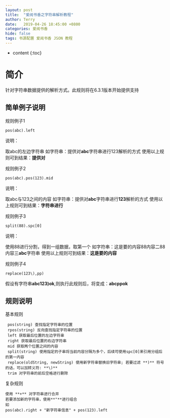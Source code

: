```yaml
---
layout: post
title:  "爱阅书香之字符串解析教程"
author: Terry
date:   2019-04-26 18:45:00 +0800
categories: 爱阅书香
hide: false
tags: 书源配置 爱阅书香 JSON 教程
---
```

 
* content
{:toc}


# 简介
针对字符串数据提供的解析方式。此规则将在6.3.1版本开始提供支持





## 简单例子说明

规则例子1
```
pos(abc).left
```
说明：

取abc的左边字符串
如字符串：提供对**abc**字符串进行123解析的方式
使用以上规则可到结果：**提供对**


规则例子2
```
pos(abc).pos(123).mid
```
说明：

取abc与123之间的内容
如字符串：提供对**abc**字符串进行**123**解析的方式
使用以上规则可到结果：**字符串进行**


规则例子3
```
split(88).spc[0]
```
说明：

使用88进行分割，得到一组数据，取第一个
如字符串：这是要的内容88内容二88内容三**abc**字符串
使用以上规则可到结果：**这是要的内容**

规则例子4
```
replace(123\),pp)
```
假设有字符串**abc123)ok**,则执行此规则后，将变成：**abcppok**



## 规则说明

基本规则
```
 pos(string) 查找指定字符串的位置
 rpos(string) 反向查找指定字符串的位置
 left 获取最后位置的左边字符串
 right 获取最后位置的右边字符串
 mid 获取两个位置之间的内容
 split(string) 使用指定的子串将当前内容分隔为多个，后续可使用spc[0]来引用分组后的第一内容
 replace(oldString, newString) 使用新字符串替换旧字符串; 若要过滤 **)** 符号的话，可以加转义符: **\)**
 trim 对字符串的前后空格进行删除
```

复杂规则
```
使用 **+** 对字符串进行合并
若要添加新的字符串，使用**"**进行组合
如
pos(abc).right + "新字符串信息" + pos(123).left
```
